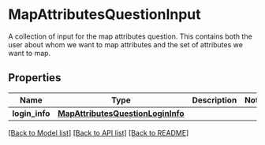 # MapAttributesQuestionInput

A collection of input for the map attributes question. This contains both the user about whom we want to map attributes and the set of attributes we want to map. 
## Properties
Name | Type | Description | Notes
------------ | ------------- | ------------- | -------------
**login_info** | [**MapAttributesQuestionLoginInfo**](MapAttributesQuestionLoginInfo.md) |  | 

[[Back to Model list]](../README.md#documentation-for-models) [[Back to API list]](../README.md#documentation-for-api-endpoints) [[Back to README]](../README.md)



